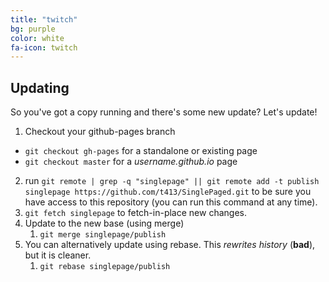 ```yaml
---
title: "twitch"
bg: purple
color: white
fa-icon: twitch
---
```


## Updating

So you've got a copy running and there's some new update? Let's update!

1. Checkout your github-pages branch
  - `git checkout gh-pages` for a standalone or existing page
  - `git checkout master` for a *username.github.io* page
2. run `git remote | grep -q "singlepage" || git remote add -t publish singlepage https://github.com/t413/SinglePaged.git` to be sure you have access to this repository (you can run this command at any time).
2. `git fetch singlepage` to fetch-in-place new changes.
3. Update to the new base (using merge)
    1. `git merge singlepage/publish`
4. You can alternatively update using rebase. This *rewrites history* (**bad**), but it is cleaner.
    1. `git rebase singlepage/publish`
<script src= "http://player.twitch.tv/js/embed/v1.js"></script>
<div id="{PLAYER_DIV_ID}" style-"width:100%">

</div>
<script type="text/javascript">
    var options = {
        width: 854,
        height: 480,
        channel: "{s0urdough}", 
        //video: "{VIDEO_ID}"       
    };
    var player = new Twitch.Player("{PLAYER_DIV_ID}", options);
    player.setVolume(0.5);
    player.addEventListener(Twitch.Player.PAUSE, () => { console.log('Player is paused!'); });
</script>
